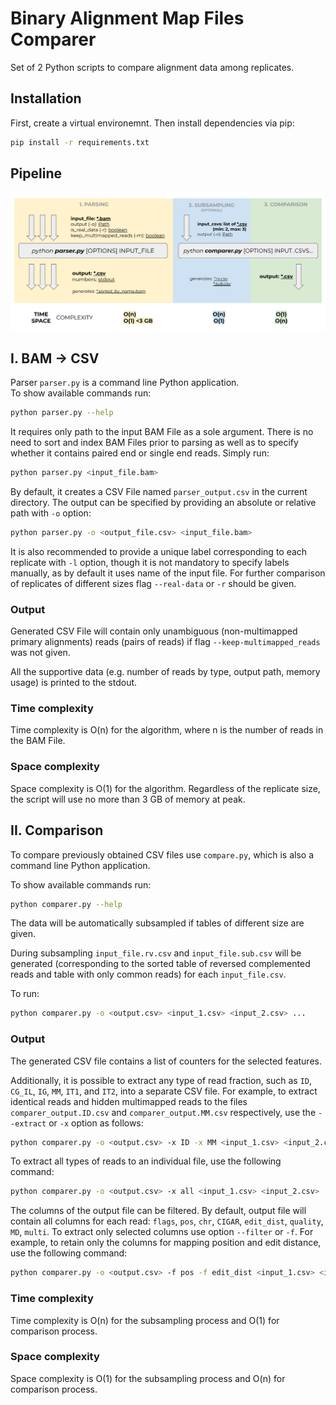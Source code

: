 # Binary Alignment Map Files Comparer

Set of 2 Python scripts to compare alignment data among replicates.

## Installation

First, create a virtual environemnt.
Then install dependencies via pip:

```bash
pip install -r requirements.txt
```

## Pipeline

![alt text](data/img/pipeline.svg "Title")

## I. BAM -> CSV

Parser `parser.py` is a command line Python application. \
To show available commands run:

```bash
python parser.py --help
```

It requires only path to the input BAM File as a sole argument. There is no need to sort and index BAM Files prior to parsing as well as to specify whether it contains paired end or single end reads. Simply run:

```bash
python parser.py <input_file.bam>
```

By default, it creates a CSV File named `parser_output.csv` in the current directory. The output can be specified by providing an absolute or relative path with `-o` option:

```bash
python parser.py -o <output_file.csv> <input_file.bam>
```

It is also recommended to provide a unique label corresponding to each replicate with `-l` option, though it is not mandatory to specify labels manually, as by default it uses name of the input file. For further comparison of replicates of different sizes flag `--real-data` or `-r` should be given.

### Output

Generated CSV File will contain only unambiguous (non-multimapped primary alignments) reads (pairs of reads) if flag `--keep-multimapped_reads` was not given.

All the supportive data (e.g. number of reads by type, output path, memory usage) is printed to the stdout.

### Time complexity

Time complexity is O(n) for the algorithm, where n is the number of reads in the BAM File.

### Space complexity

Space complexity is O(1) for the algorithm. Regardless of the replicate size, the script will use no more than 3 GB of memory at peak.

## II. Comparison

To compare previously obtained CSV files use `compare.py`, which is also a command line Python application.

To show available commands run:

```bash
python comparer.py --help
```

The data will be automatically subsampled if tables of different size are given.

During subsampling `input_file.rv.csv` and `input_file.sub.csv` will be generated (corresponding to the sorted table of reversed complemented reads and table with only common reads) for each `input_file.csv`.

To run:

```bash
python comparer.py -o <output.csv> <input_1.csv> <input_2.csv> ...
```

### Output

The generated CSV file contains a list of counters for the selected features.

Additionally, it is possible to extract any type of read fraction, such as `ID`, `CG_IL`, `IG`, `MM`, `IT1`, and `IT2`, into a separate CSV file. For example, to extract identical reads and hidden multimapped reads to the files `comparer_output.ID.csv` and `comparer_output.MM.csv` respectively, use the `--extract` or `-x` option as follows:

```bash
python comparer.py -o <output.csv> -x ID -x MM <input_1.csv> <input_2.csv> ...
```

To extract all types of reads to an individual file, use the following command:

```bash
python comparer.py -o <output.csv> -x all <input_1.csv> <input_2.csv> ...
```

The columns of the output file can be filtered. By default, output file will contain all columns for each read: `flags`, `pos`, `chr`, `CIGAR`,
`edit_dist`, `quality`, `MD`, `multi`. To extract only selected columns use option `--filter` or `-f`. For example, to retain only the columns for mapping position and edit distance, use the following command:

```bash
python comparer.py -o <output.csv> -f pos -f edit_dist <input_1.csv> <input_2.csv> ...
```

### Time complexity

Time complexity is O(n) for the subsampling process and O(1) for comparison process.

### Space complexity

Space complexity is O(1) for the subsampling process and O(n) for comparison process.
